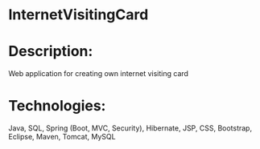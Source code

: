 # InternetVisitingCard
# Description: 
Web application for creating own internet visiting card
# Technologies: 
Java, SQL, Spring (Boot, MVC, Security), Hibernate, JSP, CSS, Bootstrap, Eclipse, Maven, Tomcat, MySQL
